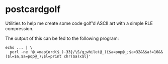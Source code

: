 # postcardgolf

Utilities to help me create some code golf'd ASCII art with a simple RLE compression.

The output of this can be fed to the following program:

```
echo ... | \
  perl -ne '@_=map{ord($_)-33}/\S/g;while(@_){$a=pop@_;$a<32&&$a!=10&&($l=$a,$a=pop@_);$l=print chr($a)x$l}'
```
